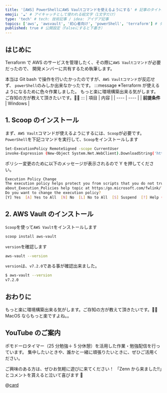 ```yaml
---
title: '[AWS] PowerShellにAWS Vaultコマンドを使えるようにする' # 記事のタイトル
emoji: '☁️' # アイキャッチとして使われる絵文字（1文字だけ）
type: 'tech' # tech: 技術記事 / idea: アイデア記事
topics: ['aws', 'awsvault', '初心者向け', 'powerShell', 'terraform'] # タグ。["markdown", "rust", "aws"]のように指定する
published: true # 公開設定（falseにすると下書き）
---
```


## はじめに

Terraform で AWS のサービスを管理したく、その際に`AWS Vaultコマンド`が必要だったので、
開発メンバーに共有するため執筆します。

本当は Git bash で操作を行いたかったのですが、`AWS Vaultコマンド`が反応せず、
`powerShell`のみしか出来なかったです。
:::message
※Terraform が使えるようになるために色々作業しました。
もっと楽に環境構築出来る気がします。ご存知の方が教えて頂きたいです。🙇‍♀️
:::
| 項目 | 内容 |
| ---- | ---- |
| **前提条件** | Windows |

## 1. Scoop のインストール

まず、`AWS Vault`コマンドが使えるようにするには、`Scoop`が必要です。
`PowerShell`を下記コマンドを実行して、`Scoop`をインストールします

```bash
Set-ExecutionPolicy RemoteSigned -scope CurrentUser
invoke-Expression (New-Object System.Net.WebClient).DownloadString('https://get.scoop.sh')
```

ポリシー変更のために以下のメッセージが表示されるので Y を押してください。

```bash
Execution Policy Change
The execution policy helps protect you from scripts that you do not trust. Changing the execution policy might expose you to the security risks described in the
about_Execution_Policies help topic at https:/go.microsoft.com/fwlink/?LinkID=135170.
Do you want to change the execution policy?
[Y] Yes  [A] Yes to All  [N] No  [L] No to All  [S] Suspend  [?] Help (default is "N"): Y
```

## 2. AWS Vault のインストール

`Scoop`を使って`AWS Vault`をインストールします

```bash
scoop install aws-vault
```

`version`を確認します

```bash
aws-vault --version
```

`version`は、`v7.2.0`である事が確認出来ました。

```bash
$ aws-vault --version
v7.2.0
```

## おわりに

もっと楽に環境構築出来る気がします。ご存知の方が教えて頂きたいです。🙇‍♀️
MacOS ならもっと楽ですよね。。

## YouTube のご案内

ポモドーロタイマー（25 分勉強＋ 5 分休憩）を活用した作業・勉強配信を行っています。
集中したいときや、誰かと一緒に頑張りたいときに、ぜひご活用ください。

ご興味のある方は、ぜひお気軽に遊びに来てください！
「Zenn から来ました!!」とコメントを貰えると泣いて喜びます 🤣

@[card](https://www.youtube.com/@aew2sbee)
